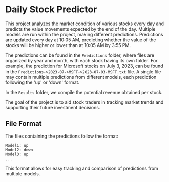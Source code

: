 <div class="markdown prose w-full break-words dark:prose-invert light"><h1>Daily Stock Predictor</h1><p>This project analyzes the market condition of various stocks every day and predicts the value movements expected by the end of the day. Multiple models are run within the project, making different predictions. Predictions are updated every day at 10:05 AM, predicting whether the value of the stocks will be higher or lower than at 10:05 AM by 3:55 PM.</p><p>The predictions can be found in the <code>Predictions</code> folder, where files are organized by year and month, with each stock having its own folder. For example, the prediction for Microsoft stocks on July 3, 2023, can be found in the <code>Predictions-&gt;2023-07-&gt;MSFT-&gt;2023-07-03-MSFT.txt</code> file. A single file may contain multiple predictions from different models, each prediction following the 'up' or 'down' format.</p><p>In the <code>Results</code> folder, we compile the potential revenue obtained per stock.</p><p>The goal of the project is to aid stock traders in tracking market trends and supporting their future investment decisions.</p><h2>File Format</h2><p>The files containing the predictions follow the format:</p><pre><div class="p-4 overflow-y-auto"><code class="!whitespace-pre hljs language-makefile"><span class="hljs-section">Model1: up</span>
<span class="hljs-section">Model2: down</span>
<span class="hljs-section">Model3: up</span>
...
</code></div></div></pre><p>This format allows for easy tracking and comparison of predictions from multiple models.</p></div>
